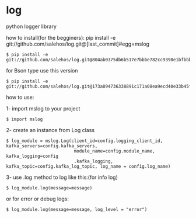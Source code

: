 # log
python logger library

how to install(for the begginers):
pip install -e git://github.com/salehos/log.git@[last_commit]#egg=mslog
 ```console
 $ pip install -e git://github.com/salehos/log.git@804ab0375db6b517e7bbbe782cc9390e1bfbbb6a#egg=mslog
```


for Bson type use this version

 ```console
$ pip install -e git://github.com/salehos/log.git@173a894736338891c171a08ea9ecd40e33b45f42#egg=mslog
```

how to use:

1- import mslog to your project
 ```console
$ import mslog
```

2- create an instance from Log class 

 ```console
$ log_module = mslog.Log(client_id=config.logging_client_id, kafka_servers=config.kafka_servers,
                           module_name=config.module_name, kafka_logging=config
                           .kafka_logging, kafka_topic=config.kafka_log_topic, log_name = config.log_name)
```

3- use .log method to log like this:(for info log)

 ```console
$ log_module.log(message=message)
```

or for error or debug logs:

 ```console
$ log_module.log(message=message, log_level = "error")
```
